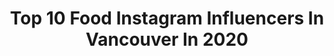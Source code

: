 ---
title: Top 10 Food Instagram Influencers In Vancouver In 2020
description: >-
  Find top food Instagram influencers in Vancouver in 2020. Most popular hashtags: #yvreats #vancouver #yvrfood #foodstagram.
platform: Instagram
profiles:
  - username: "food_with_howie"
    fullname: >-
      Howard | 🇨🇦 Vancouver Foodie
    location: "Canada"
    followers: 7494
    engagement: 775
    commentsToLikes: 0.282595
    avatar: "https://scontent-bos3-1.cdninstagram.com/v/t51.2885-19/s320x320/31714258_240183779871857_707762609826299904_n.jpg?_nc_ht=scontent-bos3-1.cdninstagram.com&_nc_ohc=aiWa7o5JiCMAX-RgDKq&oh=9f75d278cc17279d08eea75d17229e4b&oe=5EB95869"
    verified: false
    hashtags: "#instafood, #richmond, #dessert, #curiocityvancouver"
  - username: "vancityeats"
    fullname: >-
      VANCOUVER FOOD SCENE
    location: "Canada"
    followers: 31822
    engagement: 257
    commentsToLikes: 0.841919
    avatar: "https://scontent-ams4-1.cdninstagram.com/v/t51.2885-19/s320x320/52111557_2243694779027155_4504435797373485056_n.jpg?_nc_ht=scontent-ams4-1.cdninstagram.com&_nc_ohc=bzj-hhzVt14AX-wrc6e&oh=ca758a2980ebb0b70f20d51f4fba4e33&oe=5EB9353B"
    verified: false
    hashtags: "#vanfoodie, #vancouverisawesome, #bartenders, #nosugar"
  - username: "dari_eats"
    fullname: >-
      Darius • Vancouver Foodie
    location: "Canada"
    followers: 4069
    engagement: 1489
    commentsToLikes: 0.127148
    avatar: "https://scontent-lhr8-1.cdninstagram.com/v/t51.2885-19/s320x320/89835682_1532740976892741_8417500794756005888_n.jpg?_nc_ht=scontent-lhr8-1.cdninstagram.com&_nc_ohc=iHaom870m04AX9mMtuy&oh=b0d91457cd18690999aa9cff6f3c0229&oe=5EBBD764"
    verified: false
    hashtags: "#vancouverfoodie, #bubbletea, #foodcouver, #downtownnewwest"
  - username: "vancouverfoodie"
    fullname: >-
      Emma Choo • Food + Travel
    location: "Canada"
    followers: 66327
    engagement: 218
    commentsToLikes: 0.115698
    avatar: "https://scontent-ams4-1.cdninstagram.com/v/t51.2885-19/s320x320/23099231_107668856671684_1518427151391522816_n.jpg?_nc_ht=scontent-ams4-1.cdninstagram.com&_nc_ohc=9qJX1U6eyE0AX_5qD3z&oh=ac16c10548f6294f5900cf694a61aa04&oe=5EB7C308"
    verified: false
    hashtags: "#milk, #thingstodoyvr, #yushanghotpot, #quarterpounder"
  - username: "nomnomyvr"
    fullname: >-
      Vancouver | Food • Travel • 📷
    location: "Canada"
    followers: 27169
    engagement: 127
    commentsToLikes: 0.078916
    avatar: "https://scontent-lhr8-1.cdninstagram.com/v/t51.2885-19/s320x320/70725711_404348133557298_4094869043171819520_n.jpg?_nc_ht=scontent-lhr8-1.cdninstagram.com&_nc_ohc=zplBY3WQX9YAX-fmBYH&oh=4546ada9eeb4e082b336c9e20ca2ab52&oe=5EBB8C76"
    verified: false
    hashtags: "#hkbbqmaster, #cinnamonrolls, #cafe, #scones"
  - username: "riceoverload"
    fullname: >-
      Vancouver Food | Floating Food
    location: "Canada"
    followers: 5103
    engagement: 593
    commentsToLikes: 0.093963
    avatar: "https://scontent-ams4-1.cdninstagram.com/v/t51.2885-19/s320x320/51582998_1532508166880939_6288112251995947008_n.jpg?_nc_ht=scontent-ams4-1.cdninstagram.com&_nc_ohc=e88hwTJ0AaUAX_evBsn&oh=76c4ff77e8cf3557ddb26f6bb81cdc75&oe=5EB361E6"
    verified: false
    hashtags: "#sushibyyuji, #ad, #riceoverload, #ibelievefoodcanfly"
  - username: "scoutmagazine"
    fullname: >-
      Scout Magazine
    location: "Canada"
    followers: 39982
    engagement: 206
    commentsToLikes: 0.050842
    avatar: "https://scontent-ams4-1.cdninstagram.com/v/t51.2885-19/s320x320/20398692_1320759908033901_3820981594340982784_a.jpg?_nc_ht=scontent-ams4-1.cdninstagram.com&_nc_ohc=tTfN8gQfrL4AX_kG0T-&oh=1a6172222124760a8e93c701d1619d89&oe=5EB200B3"
    verified: false
    hashtags: "#lolo, #yvreats, #ovaltinecafe, #commercialdrive"
  - username: "foodiemugs"
    fullname: >-
      𝕄𝕒𝕘𝕘𝕚𝕖 | Vancouver Foodie
    location: "Canada"
    followers: 1881
    engagement: 1588
    commentsToLikes: 0.317719
    avatar: "https://scontent-ams4-1.cdninstagram.com/v/t51.2885-19/s320x320/64994297_735346543587463_8678440703895797760_n.jpg?_nc_ht=scontent-ams4-1.cdninstagram.com&_nc_ohc=9-c3SLHSzisAX-h9LGx&oh=4804dbb25a135b8f32d94aaef7c29cb4&oe=5EB729CC"
    verified: false
    hashtags: "#staystrong, #instagood, #sweets, #brunch"
  - username: "fattlumpia"
    fullname: >-
      NEKO | Vancity Foodie
    location: "Canada"
    followers: 5244
    engagement: 1061
    commentsToLikes: 0.065538
    avatar: "https://scontent-ams4-1.cdninstagram.com/v/t51.2885-19/s320x320/36160953_660391507663510_5757761985114537984_n.jpg?_nc_ht=scontent-ams4-1.cdninstagram.com&_nc_ohc=hCO6TCqP12oAX_w9ln1&oh=fbda3674ed4f596348ac7c1e61c1d491&oe=5EBAFD78"
    verified: false
    hashtags: "#iconic, #tb, #tbt, #peanutcoconutbowl"
  - username: "eatswithemily7"
    fullname: >-
      Em | Vancouver Foodie
    location: "Canada"
    followers: 2689
    engagement: 823
    commentsToLikes: 0.083827
    avatar: "https://scontent-lht6-1.cdninstagram.com/v/t51.2885-19/s320x320/65642446_1593273327475760_4698530622224728064_n.jpg?_nc_ht=scontent-lht6-1.cdninstagram.com&_nc_ohc=0vkpH6AWWjYAX_y9vgC&oh=fa4a04ed14dde77e2ea2a0e20a2126b8&oe=5EA1D467"
    verified: false
    hashtags: ""
---